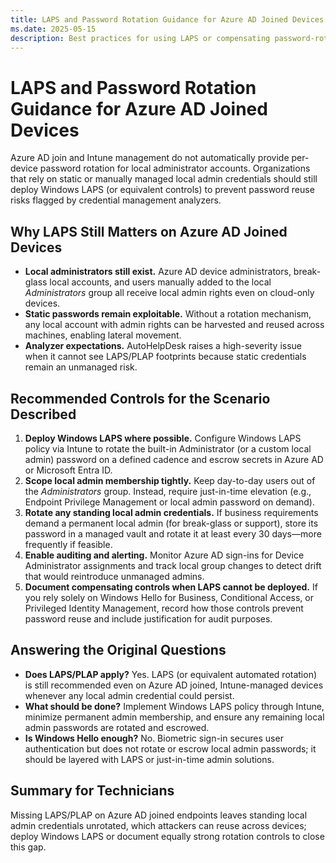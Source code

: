 ```yaml
---
title: LAPS and Password Rotation Guidance for Azure AD Joined Devices
ms.date: 2025-05-15
description: Best practices for using LAPS or compensating password-rotation controls on Azure AD joined Windows devices managed with Intune.
---
```

# LAPS and Password Rotation Guidance for Azure AD Joined Devices

Azure AD join and Intune management do not automatically provide per-device password rotation for local administrator accounts.
Organizations that rely on static or manually managed local admin credentials should still deploy Windows LAPS (or equivalent controls) to prevent password reuse risks flagged by credential management analyzers.

## Why LAPS Still Matters on Azure AD Joined Devices

- **Local administrators still exist.** Azure AD device administrators, break-glass local accounts, and users manually added to the local *Administrators* group all receive local admin rights even on cloud-only devices.
- **Static passwords remain exploitable.** Without a rotation mechanism, any local account with admin rights can be harvested and reused across machines, enabling lateral movement.
- **Analyzer expectations.** AutoHelpDesk raises a high-severity issue when it cannot see LAPS/PLAP footprints because static credentials remain an unmanaged risk.

## Recommended Controls for the Scenario Described

1. **Deploy Windows LAPS where possible.** Configure Windows LAPS policy via Intune to rotate the built-in Administrator (or a custom local admin) password on a defined cadence and escrow secrets in Azure AD or Microsoft Entra ID.
2. **Scope local admin membership tightly.** Keep day-to-day users out of the *Administrators* group. Instead, require just-in-time elevation (e.g., Endpoint Privilege Management or local admin password on demand).
3. **Rotate any standing local admin credentials.** If business requirements demand a permanent local admin (for break-glass or support), store its password in a managed vault and rotate it at least every 30 days—more frequently if feasible.
4. **Enable auditing and alerting.** Monitor Azure AD sign-ins for Device Administrator assignments and track local group changes to detect drift that would reintroduce unmanaged admins.
5. **Document compensating controls when LAPS cannot be deployed.** If you rely solely on Windows Hello for Business, Conditional Access, or Privileged Identity Management, record how those controls prevent password reuse and include justification for audit purposes.

## Answering the Original Questions

- **Does LAPS/PLAP apply?** Yes. LAPS (or equivalent automated rotation) is still recommended even on Azure AD joined, Intune-managed devices whenever any local admin credential could persist.
- **What should be done?** Implement Windows LAPS policy through Intune, minimize permanent admin membership, and ensure any remaining local admin passwords are rotated and escrowed.
- **Is Windows Hello enough?** No. Biometric sign-in secures user authentication but does not rotate or escrow local admin passwords; it should be layered with LAPS or just-in-time admin solutions.

## Summary for Technicians

Missing LAPS/PLAP on Azure AD joined endpoints leaves standing local admin credentials unrotated, which attackers can reuse across devices; deploy Windows LAPS or document equally strong rotation controls to close this gap.
